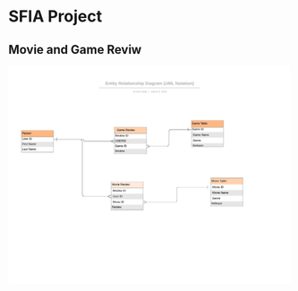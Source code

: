 # SFIA Project
## Movie and Game Reviw

![GitHub Logo](https://github.com/Amran-Lab/QA-SFIA/blob/master/Entity%20Relationship%20Diagram%20(UML%20Notation).jpeg?raw=true)
